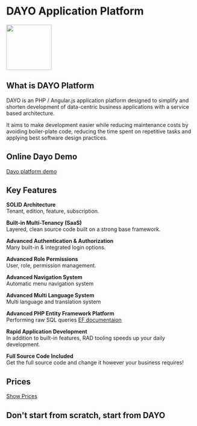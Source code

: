 <h1>DAYO Application Platform</h1>
<p>
  <a target="_blank" href="http://www.dan1dan.co.il/dayo/content/images/DAYO.png">
    <img src="http://www.dan1dan.co.il/dayo/content/images/DAYO.png" width="120px"/>
  </a>
</p>

<h2>What is DAYO Platform</h2>
DAYO is an PHP / Angular.js application platform designed to simplify and shorten development of data-centric business applications with a service based architecture.

It aims to make development easier while reducing maintenance costs by avoiding boiler-plate code, reducing the time spent on repetitive tasks and applying best software design practices.

<h2>Online Dayo Demo</h2>
<a href="http://www.dan1dan.co.il/dayo/" target="_blank">Dayo platform demo</a>

<h2>Key Features</h2>
<p>
   <b>SOLID Architecture</b><br/>
   Tenant, edition, feature, subscription.
</p>

<p>
   <b>Built-in Multi-Tenancy (SaaS)</b><br/>
   Layered, clean source code built on a strong base framework.
</p>

<p>
   <b>Advanced Authentication & Authorization</b><br/>
   Many built-in & integrated login options.
</p>

<p>
  <b>Advanced Role Permissions</b><br/>
  User, role, permission management.
</p>

<p>
  <b>Advanced Navigation System</b><br/>
  Automatic menu navigation system
</p>

<p>
  <b>Advanced Multi Language System</b><br/>
  Multi language and translation system
</p>

<p>
  <b>Advanced PHP Entity Framework Platform</b><br/>
  Performing raw SQL queries <a href="http://www.dan1dan.co.il/ef/" target="_blank">EF documentaion</a>
</p>

<p>
  <b>Rapid Application Development</b><br/>
  In addition to built-in features, RAD tooling speeds up your daily development.
</p>

<p>
  <b>Full Source Code Included</b><br/>
  Get the full source code and change it however your business requires!
</p>

<h2>Prices</h2>
<a target="_blank" href="http://www.dan1dan.co.il/dayo/views/price/pricing.php">Show Prices</a>

<h2>Don't start from scratch, start from DAYO</h2>
